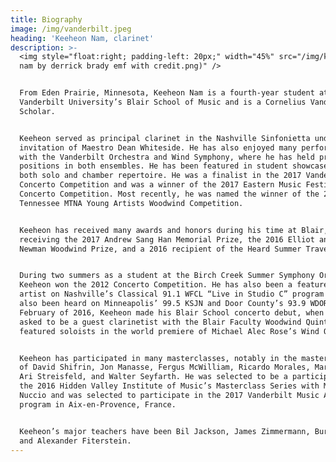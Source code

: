 ```yaml
---
title: Biography
image: /img/vanderbilt.jpeg
heading: 'Keeheon Nam, clarinet'
description: >-
  <img style="float:right; padding-left: 20px;" width="45%" src="/img/keeheon
  nam by derrick brady emf with credit.png)" />


  From Eden Prairie, Minnesota, Keeheon Nam is a fourth-year student at
  Vanderbilt University’s Blair School of Music and is a Cornelius Vanderbilt
  Scholar. 


  Keeheon served as principal clarinet in the Nashville Sinfonietta under the
  invitation of Maestro Dean Whiteside. He has also enjoyed many performances
  with the Vanderbilt Orchestra and Wind Symphony, where he has held principal
  positions in both ensembles. He has been featured in student showcases for
  both solo and chamber repertoire. He was a finalist in the 2017 Vanderbilt
  Concerto Competition and was a winner of the 2017 Eastern Music Festival
  Concerto Competition. Most recently, he was named the winner of the 2017
  Tennessee MTNA Young Artists Woodwind Competition. 


  Keeheon has received many awards and honors during his time at Blair,
  receiving the 2017 Andrew Sang Han Memorial Prize, the 2016 Elliot and Ailsa
  Newman Woodwind Prize, and a 2016 recipient of the Heard Summer Travel Award.


  During two summers as a student at the Birch Creek Summer Symphony Orchestra,
  Keeheon won the 2012 Concerto Competition. He has also been a featured solo
  artist on Nashville’s Classical 91.1 WFCL “Live in Studio C” program and has
  also been heard on Minneapolis’ 99.5 KSJN and Door County’s 93.9 WDOR. In
  February of 2016, Keeheon made his Blair School concerto debut, when he was
  asked to be a guest clarinetist with the Blair Faculty Woodwind Quintet as
  featured soloists in the world premiere of Michael Alec Rose’s Wind Ode.


  Keeheon has participated in many masterclasses, notably in the masterclasses
  of David Shifrin, Jon Manasse, Fergus McWilliam, Ricardo Morales, Mark Nuccio,
  Ari Streisfeld, and Walter Seyfarth. He was selected to be a participant in
  the 2016 Hidden Valley Institute of Music’s Masterclass Series with Mark
  Nuccio and was selected to participate in the 2017 Vanderbilt Music Académie
  program in Aix-en-Provence, France.


  Keeheon’s major teachers have been Bil Jackson, James Zimmermann, Burt Hara,
  and Alexander Fiterstein.
---
```


